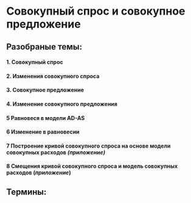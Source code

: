 # Совокупный спрос и совокупное предложение

## Разобраные темы:
#### 1.  Совокупный спрос
#### 2. Изменения совокупного спроса 
#### 3. Совокупное предложение 
#### 4. Изменение совокупного предложения
#### 5 Равновеся в модели AD-AS
#### 6 Изменение в равновесии
#### 7 Построение кривой совокупного спроса на основе модели совокупных расходов *(приложение)*
#### 8 Смещения кривой совокупного спроса и модель совокупных расходов (*приложение*)
## Термины:
